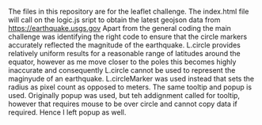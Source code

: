 The files in this repository are for the leaflet challenge.
The index.html file will call on the logic.js sript to obtain the latest geojson data from https://earthquake.usgs.gov
Apart from the general coding the main challenge was identifying the right code to ensure that the circle markers accurately reflected the magnitude of the earthquake.
L.circle provides relatively uniform results for a reasonable range of latitudes around the equator, however as me move closer to the poles this becomes highly inaccurate and consequently L.circle cannot be used to represent the maginyude of an earthquake.
L.circleMarker was used instead that sets the radius as pixel count as opposed to meters.
The same tooltip and popup is used. Originally  popup was used, but teh addignment called for tooltip, however that requires mouse to be over circle and cannot  copy data if required. Hence I left popup as well.
